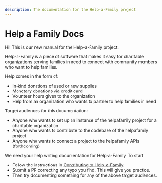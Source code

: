 ```yaml
---
description: The documentation for the Help-a-Family project
---
```


# Help a Family Docs

Hi! This is our new manual for the Help-a-Family project.

Help-a-Family is a piece of software that makes it easy for charitable organizations serving families in need to connect with community members who want to help families.

Help comes in the form of:

* In-kind donations of used or new supplies
* Monetary donations via credit card
* Volunteer hours given to the organization
* Help from an organization who wants to partner to help families in need

Target audiences for this documentation:

* Anyone who wants to set up an instance of the helpafamily project for a charitable organization
* Anyone who wants to contribute to the codebase of the helpafamily project
* Anyone who wants to connect a project to the helpafamily APIs \(forthcoming\)

We need your help writing documentation for Help-a-Family. To start:

* Follow the instructions in [Contributing to Help-a-Family](https://margaritahumanitarian.gitbook.io/help-a-family-manual/)
* Submit a PR correcting any typo you find. This will give you practice.
* Then try documenting something for any of the above target audiences.


